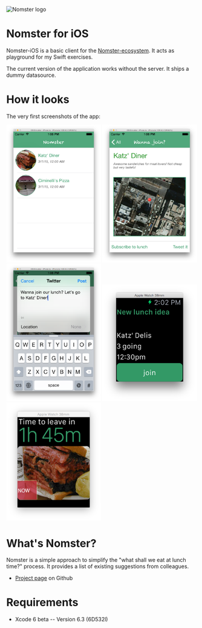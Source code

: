 ![Nomster logo](http://tscholze.github.io/nomster-parent/nomster-logo.png)

Nomster for iOS
=
Nomster-iOS is a basic client for the [Nomster-ecosystem](https://tscholze.github.io/nomster-parent). It acts as playground for my Swift exercises.

The current version of the application works without the server. It ships a dummy datasource.

How it looks
=
The very first screenshots of the app:

<img src="https://raw.githubusercontent.com/tscholze/nomster-ios/master/docs/v0-list.png" alt="List" width="250">

<img src="https://raw.githubusercontent.com/tscholze/nomster-ios/master/docs/v0-detail.png" alt="Detail" width="250">

<img src="https://raw.githubusercontent.com/tscholze/nomster-ios/master/docs/v0-tweet.png" alt="Tweet feature" width="250">

<img src="https://raw.githubusercontent.com/tscholze/nomster-ios/master/docs/v0-watch-main.png" alt="Watch Main UI" width="250">

<img src="https://raw.githubusercontent.com/tscholze/nomster-ios/master/docs/v0-watch-glance.png" alt="Watch Glance" width="250">

What's Nomster?
==
Nomster is a simple approach to simplify the "what shall we eat at lunch time?" process. It provides a list of existing suggestions from colleagues.

* [Project page](https://tscholze.github.io/nomster-parent) on Github

Requirements
==
* Xcode 6 beta -- Version 6.3 (6D532l)
